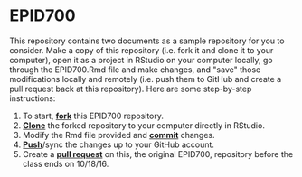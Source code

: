 # EPID700 

This repository contains two documents as a sample repository for you to consider. Make a copy of this repository (i.e. fork it and clone it to your computer), open it as a project in RStudio on your computer locally, go through the EPID700.Rmd file and make changes, and "save" those modifications locally and remotely (i.e. push them to GitHub and create a pull request back at this repository). Here are some step-by-step instructions:

1. To start, [**fork**][forking] this EPID700 repository.
1. [**Clone**][ref-clone] the forked repository to your computer directly in RStudio.
1. Modify the Rmd file provided and [**commit**][ref-commit] changes.
1. [**Push**][ref-push]/sync the changes up to your GitHub account.
1. Create a [**pull request**][pull-request] on this, the original EPID700, repository before the class ends on 10/18/16.



<!-- Links -->
[forking]: https://guides.github.com/activities/forking/
[ref-clone]: http://gitref.org/creating/#clone
[ref-commit]: http://gitref.org/basic/#commit
[ref-push]: http://gitref.org/remotes/#push
[pull-request]: https://help.github.com/articles/creating-a-pull-request-from-a-fork/

